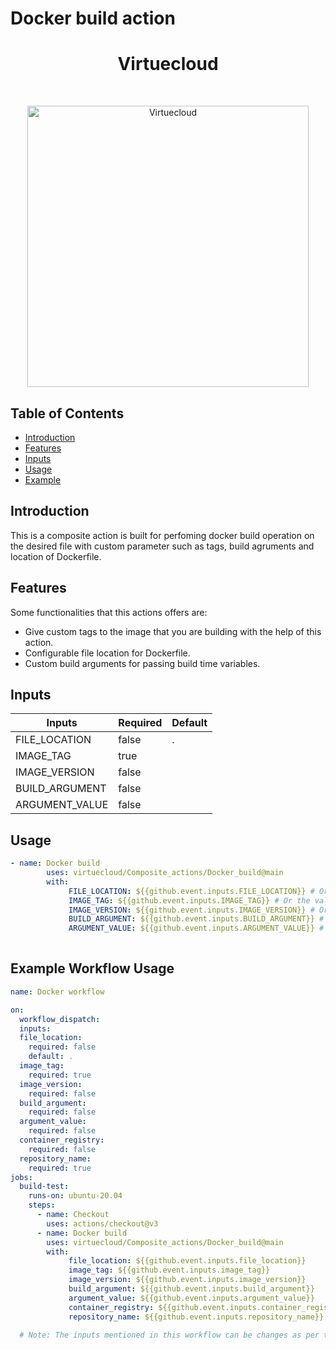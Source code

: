 # Docker build action

<h1 align="center"> Virtuecloud </h1> <br>
<p align="center">
  <a href="https://virtuecloud.io/">
    <img alt="Virtuecloud" title="Virtuecloud" src="https://virtuecloud.io/assets/images/VitueCloud_Logo.png" width="450">
  </a>
</p>

## Table of Contents

- [Introduction](#introduction)
- [Features](#features)
- [Inputs](#inputs)
- [Usage](#usage)
- [Example](#example)

## Introduction

This is a composite action is built for perfoming docker build operation on the desired file with custom parameter such as tags, build agruments and location of Dockerfile.

## Features

Some functionalities that this actions offers are:

* Give custom tags to the image that you are building with the help of this action.
* Configurable file location for Dockerfile.
* Custom build arguments for passing build time variables.


## Inputs

| Inputs  | Required | Default |
|---------|----------|---------|
|FILE_LOCATION|false|.|
|IMAGE_TAG|true| |
|IMAGE_VERSION|false| |
|BUILD_ARGUMENT|false| |
|ARGUMENT_VALUE|false| |


## Usage

```yaml
- name: Docker build
        uses: virtuecloud/Composite_actions/Docker_build@main
        with:
             FILE_LOCATION: ${{github.event.inputs.FILE_LOCATION}} # Or the value which you want
             IMAGE_TAG: ${{github.event.inputs.IMAGE_TAG}} # Or the value which you want
             IMAGE_VERSION: ${{github.event.inputs.IMAGE_VERSION}} # Or the value which you want
             BUILD_ARGUMENT: ${{github.event.inputs.BUILD_ARGUMENT}} # Or the value which you want
             ARGUMENT_VALUE: ${{github.event.inputs.ARGUMENT_VALUE}} # Or the value which you want
             
```



## Example Workflow Usage

```yaml
name: Docker workflow

on:
  workflow_dispatch:
  inputs:
  file_location:
    required: false
    default: .
  image_tag:
    required: true
  image_version:
    required: false
  build_argument:
    required: false
  argument_value:
    required: false
  container_registry:
    required: false
  repository_name:
    required: true
jobs:
  build-test:
    runs-on: ubuntu-20.04
    steps: 
      - name: Checkout
        uses: actions/checkout@v3
      - name: Docker build
        uses: virtuecloud/Composite_actions/Docker_build@main
        with:
             file_location: ${{github.event.inputs.file_location}} 
             image_tag: ${{github.event.inputs.image_tag}} 
             image_version: ${{github.event.inputs.image_version}} 
             build_argument: ${{github.event.inputs.build_argument}} 
             argument_value: ${{github.event.inputs.argument_value}}
             container_registry: ${{github.event.inputs.container_registry}}
             repository_name: ${{github.event.inputs.repository_name}}

  # Note: The inputs mentioned in this workflow can be changes as per the need of the requirement
```